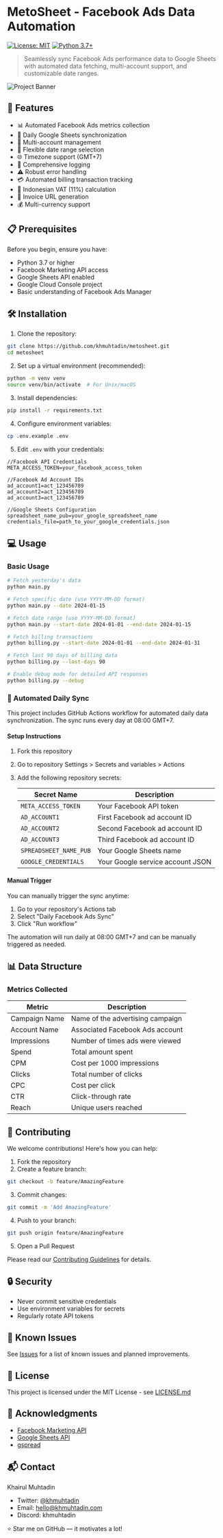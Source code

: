 # MetoSheet - Facebook Ads Data Automation

[![License: MIT](https://img.shields.io/badge/License-MIT-yellow.svg)](https://opensource.org/licenses/MIT)
[![Python 3.7+](https://img.shields.io/badge/python-3.7+-blue.svg)](https://www.python.org/downloads/)

> Seamlessly sync Facebook Ads performance data to Google Sheets with automated data fetching, multi-account support, and customizable date ranges.

![Project Banner](docs/assets/banner.png)

## 🚀 Features

- 📊 Automated Facebook Ads metrics collection
- 🔄 Daily Google Sheets synchronization
- 👥 Multi-account management
- 📅 Flexible date range selection
- 🌐 Timezone support (GMT+7)
- 📝 Comprehensive logging
- ⚠️ Robust error handling
- 💳 Automated billing transaction tracking
- 🧾 Indonesian VAT (11%) calculation
- 📃 Invoice URL generation
- 💰 Multi-currency support

## 📋 Prerequisites

Before you begin, ensure you have:

- Python 3.7 or higher
- Facebook Marketing API access
- Google Sheets API enabled
- Google Cloud Console project
- Basic understanding of Facebook Ads Manager

## 🛠️ Installation

1. Clone the repository:

```bash
git clone https://github.com/khmuhtadin/metosheet.git
cd metosheet
```

2. Set up a virtual environment (recommended):

```bash
python -m venv venv
source venv/bin/activate  # For Unix/macOS
```

3. Install dependencies:

```bash
pip install -r requirements.txt
```

4. Configure environment variables:

```bash
cp .env.example .env
```

5. Edit `.env` with your credentials:

```env
//Facebook API Credentials
META_ACCESS_TOKEN=your_facebook_access_token

//Facebook Ad Account IDs
ad_account1=act_123456789
ad_account2=act_123456789
ad_account3=act_123456789

//Google Sheets Configuration
spreadsheet_name_pub=your_google_spreadsheet_name
credentials_file=path_to_your_google_credentials.json
```

## 💻 Usage

### Basic Usage

```bash
# Fetch yesterday's data
python main.py

# Fetch specific date (use YYYY-MM-DD format)
python main.py --date 2024-01-15

# Fetch date range (use YYYY-MM-DD format)
python main.py --start-date 2024-01-01 --end-date 2024-01-15

# Fetch billing transactions
python billing.py --start-date 2024-01-01 --end-date 2024-01-31

# Fetch last 90 days of billing data
python billing.py --last-days 90

# Enable debug mode for detailed API responses
python billing.py --debug
```

### 🤖 Automated Daily Sync

This project includes GitHub Actions workflow for automated daily data synchronization. The sync runs every day at 08:00 GMT+7.

#### Setup Instructions

1. Fork this repository
2. Go to repository Settings > Secrets and variables > Actions
3. Add the following repository secrets:

   | Secret Name            | Description                      |
   | ---------------------- | -------------------------------- |
   | `META_ACCESS_TOKEN`    | Your Facebook API token          |
   | `AD_ACCOUNT1`          | First Facebook ad account ID     |
   | `AD_ACCOUNT2`          | Second Facebook ad account ID    |
   | `AD_ACCOUNT3`          | Third Facebook ad account ID     |
   | `SPREADSHEET_NAME_PUB` | Your Google Sheets name          |
   | `GOOGLE_CREDENTIALS`   | Your Google service account JSON |

#### Manual Trigger

You can manually trigger the sync anytime:

1. Go to your repository's Actions tab
2. Select "Daily Facebook Ads Sync"
3. Click "Run workflow"

The automation will run daily at 08:00 GMT+7 and can be manually triggered as needed.

## 📊 Data Structure

### Metrics Collected

| Metric        | Description                      |
| ------------- | -------------------------------- |
| Campaign Name | Name of the advertising campaign |
| Account Name  | Associated Facebook Ads account  |
| Impressions   | Number of times ads were viewed  |
| Spend         | Total amount spent               |
| CPM           | Cost per 1000 impressions        |
| Clicks        | Total number of clicks           |
| CPC           | Cost per click                   |
| CTR           | Click-through rate               |
| Reach         | Unique users reached             |

## 🤝 Contributing

We welcome contributions! Here's how you can help:

1. Fork the repository
2. Create a feature branch:

```bash
git checkout -b feature/AmazingFeature
```

3. Commit changes:

```bash
git commit -m 'Add AmazingFeature'
```

4. Push to your branch:

```bash
git push origin feature/AmazingFeature
```

5. Open a Pull Request

Please read our [Contributing Guidelines](CONTRIBUTING.md) for details.

## 🔒 Security

- Never commit sensitive credentials
- Use environment variables for secrets
- Regularly rotate API tokens

## 🐛 Known Issues

See [Issues](https://github.com/khmuhtadin/metosheet/issues) for a list of known issues and planned improvements.

## 📜 License

This project is licensed under the MIT License - see [LICENSE.md](LICENSE.md)

## 🙏 Acknowledgments

- [Facebook Marketing API](https://developers.facebook.com/docs/marketing-apis/)
- [Google Sheets API](https://developers.google.com/sheets/api)
- [gspread](https://github.com/burnash/gspread)

## 📬 Contact

Khairul Muhtadin

- Twitter: [@khmuhtadin](https://twitter.com/khmuhtadin)
- Email: hello@khmuhtadin.com
- Discord: khmuhtadin

⭐️ Star me on GitHub — it motivates a lot!
